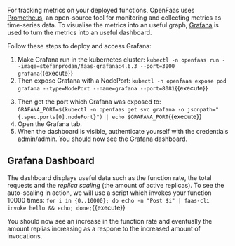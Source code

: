 For tracking metrics on your deployed functions, OpenFaas uses [Prometheus](https://prometheus.io/docs/introduction/overview/), an open-source tool for monitoring and collecting metrics as time-series data. To visualise the metrics into an useful graph, [Grafana](https://grafana.com/oss/grafana/) is used to turn the metrics into an useful dashboard.

Follow these steps to deploy and access Grafana:
1. Make Grafana run in the kubernetes cluster: `kubectl -n openfaas run --image=stefanprodan/faas-grafana:4.6.3 --port=3000 grafana`{{execute}} 
2. Then expose Grafana with a NodePort: `kubectl -n openfaas expose pod grafana --type=NodePort --name=grafana --port=8081`{{execute}}
 <!-- TODO: we should know the Grafana port  -->

3. Then get the port which Grafana was exposed to: `GRAFANA_PORT=$(kubectl -n openfaas get svc grafana -o jsonpath="{.spec.ports[0].nodePort}") | echo $GRAFANA_PORT`{{execute}}
4. Open the Grafana tab.
5. When the dashboard is visible, authenticate yourself with the credentials admin/admin. You should now see the Grafana dashboard.

## Grafana Dashboard
The dashboard displays useful data such as the function rate, the total requests and the *replica scaling* (the amount of active replicas). To see the auto-scaling in action, we will use a script which invokes your function 10000 times: `for i in {0..10000}; do echo -n "Post $i" | faas-cli invoke hello && echo; done;`{{execute}}

You should now see an increase in the function rate and eventually the amount replias increasing as a respone to the increased amount of invocations. 
<!-- TODO: add image here -->

<!-- TODO: Also Scale to zero -->






